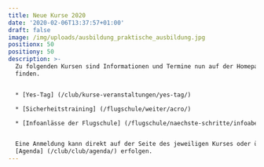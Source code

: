 ```yaml
---
title: Neue Kurse 2020
date: '2020-02-06T13:37:57+01:00'
draft: false
image: /img/uploads/ausbildung_praktische_ausbildung.jpg
positionx: 50
positiony: 50
description: >-
  Zu folgenden Kursen sind Informationen und Termine nun auf der Homepage zu
  finden.


  * [Yes-Tag] (/club/kurse-veranstaltungen/yes-tag/)

  * [Sicherheitstraining] (/flugschule/weiter/acro/)

  * [Infoanlässe der Flugschule] (/flugschule/naechste-schritte/infoabend/)


  Eine Anmeldung kann direkt auf der Seite des jeweiligen Kurses oder über die
  [Agenda] (/club/club/agenda/) erfolgen.
---
```


